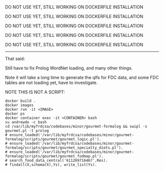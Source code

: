 DO NOT USE YET, STILL WORKING ON DOCKERFILE INSTALLATION

DO NOT USE YET, STILL WORKING ON DOCKERFILE INSTALLATION

DO NOT USE YET, STILL WORKING ON DOCKERFILE INSTALLATION

DO NOT USE YET, STILL WORKING ON DOCKERFILE INSTALLATION

DO NOT USE YET, STILL WORKING ON DOCKERFILE INSTALLATION

---

That said:

Still have to fix Prolog WordNet loading, and many other things.

Note it will take a long time to generate the qlfs for FDC data, and
some FDC tables are not loading yet, have to investigate.

NOTE THIS IS NOT A SCRIPT:


```
docker build .
docker images
docker run -it <IMAGE>
docker ps
docker container exec -it <CONTAINER> bash
su andrewdo -c bash
cd /var/lib/myfrdcsa/codebases/minor/gourmet-formalog && swipl -s gourmet.pl -t prolog
# ensure_loaded('/var/lib/myfrdcsa/codebases/minor/gourmet-formalog/scripts/gourmet/gourmet_logic.pl').
# ensure_loaded('/var/lib/myfrdcsa/codebases/minor/gourmet-formalog/scripts/gourmet/gourmet_specialty_diets.pl').
# ensure_loaded('/var/lib/myfrdcsa/codebases/minor/gourmet-formalog/scripts/gourmet/gourmet_fodmap.pl').
# search_food_data_central('611269716467',Res).
# findall(X,schema(X),Ys), write_list(Ys).
```
